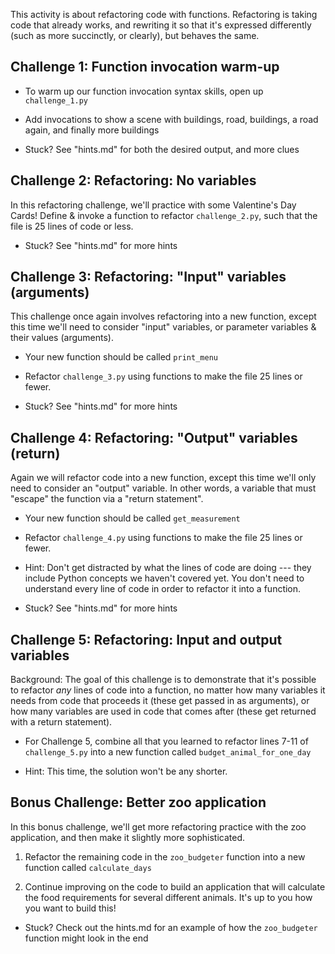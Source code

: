 This activity is about refactoring code with functions.  Refactoring is taking
code that already works, and rewriting it so that it's expressed differently
(such as more succinctly, or clearly), but behaves the same.


Challenge 1: Function invocation warm-up
----------------------------------------

- To warm up our function invocation syntax skills, open up `challenge_1.py`

- Add invocations to show a scene with buildings, road, buildings, a road
  again, and finally more buildings

- Stuck? See "hints.md" for both the desired output, and more clues



Challenge 2: Refactoring: No variables
---------------------------------------------------------

In this refactoring challenge, we'll practice with some Valentine's Day Cards!
Define & invoke a function to refactor `challenge_2.py`, such that the file is
25 lines of code or less.

- Stuck? See "hints.md" for more hints



Challenge 3: Refactoring: "Input" variables (arguments)
---------------------------------------------------------

This challenge once again involves refactoring into a new function, except this
time we'll need to consider "input" variables, or parameter variables & their
values (arguments).

- Your new function should be called `print_menu`

- Refactor `challenge_3.py` using functions to make the file 25 lines or fewer.

- Stuck? See "hints.md" for more hints



Challenge 4: Refactoring: "Output" variables (return)
---------------------------------------------------------

Again we will refactor code into a new function, except this time we'll only
need to consider an "output" variable. In other words, a variable that must
"escape" the function via a "return statement".

- Your new function should be called `get_measurement`

- Refactor `challenge_4.py` using functions to make the file 25 lines or fewer.

- Hint: Don't get distracted by what the lines of code are doing --- they
  include Python concepts we haven't covered yet. You don't need to understand
  every line of code in order to refactor it into a function.

- Stuck? See "hints.md" for more hints




Challenge 5: Refactoring: Input and output variables
---------------------------------------------------------

Background: The goal of this challenge is to demonstrate that it's possible to
refactor *any* lines of code into a function, no matter how many variables it
needs from code that proceeds it (these get passed in as arguments), or how
many variables are used in code that comes after (these get returned with a
return statement).

- For Challenge 5, combine all that you learned to refactor lines 7-11 of
  `challenge_5.py` into a new function called `budget_animal_for_one_day`

- Hint: This time, the solution won't be any shorter.



Bonus Challenge: Better zoo application
---------------------------------------------------------

In this bonus challenge, we'll get more refactoring practice with the zoo
application, and then make it slightly more sophisticated.

1. Refactor the remaining code in the `zoo_budgeter` function into a new
function called `calculate_days`

2. Continue improving on the code to build an application that will calculate
the food requirements for several different animals. It's up to you how you
want to build this!

- Stuck? Check out the hints.md for an example of how the `zoo_budgeter`
  function might look in the end

